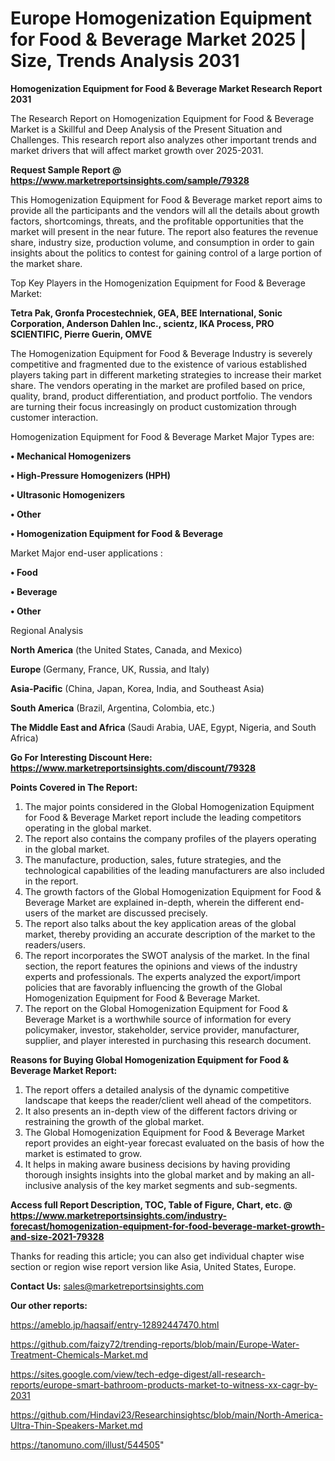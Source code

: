 # Europe Homogenization Equipment for Food & Beverage Market 2025 | Size, Trends Analysis 2031

<strong>Homogenization Equipment for Food & Beverage Market Research Report 2031</strong>

The Research Report on Homogenization Equipment for Food & Beverage Market is a Skillful and Deep Analysis of the Present Situation and Challenges. This research report also analyzes other important trends and market drivers that will affect market growth over 2025-2031.

<strong>Request Sample Report @ <a href=https://www.marketreportsinsights.com/sample/79328>https://www.marketreportsinsights.com/sample/79328</a></strong>

This Homogenization Equipment for Food & Beverage market report aims to provide all the participants and the vendors will all the details about growth factors, shortcomings, threats, and the profitable opportunities that the market will present in the near future. The report also features the revenue share, industry size, production volume, and consumption in order to gain insights about the politics to contest for gaining control of a large portion of the market share.

Top Key Players in the Homogenization Equipment for Food & Beverage Market:

<strong>Tetra Pak, Gronfa Procestechniek, GEA, BEE International, Sonic Corporation, Anderson Dahlen Inc., scientz, IKA Process, PRO SCIENTIFIC, Pierre Guerin, OMVE</strong>

The Homogenization Equipment for Food & Beverage Industry is severely competitive and fragmented due to the existence of various established players taking part in different marketing strategies to increase their market share. The vendors operating in the market are profiled based on price, quality, brand, product differentiation, and product portfolio. The vendors are turning their focus increasingly on product customization through customer interaction.

Homogenization Equipment for Food & Beverage Market Major Types are:

<strong>• Mechanical Homogenizers

• High-Pressure Homogenizers (HPH)

• Ultrasonic Homogenizers

• Other

• Homogenization Equipment for Food & Beverage</strong>

Market Major end-user applications :

<strong>• Food

• Beverage

• Other</strong>

Regional Analysis

</u><strong><b>North America</b></strong> (the United States, Canada, and Mexico)

<strong><b>Europe </b></strong>(Germany, France, UK, Russia, and Italy)

<strong><b>Asia-Pacific</b></strong> (China, Japan, Korea, India, and Southeast Asia)

<strong><b>South America</b></strong> (Brazil, Argentina, Colombia, etc.)

<strong><b>The Middle East and Africa</b></strong> (Saudi Arabia, UAE, Egypt, Nigeria, and South Africa)

<strong>Go For Interesting Discount Here: <a href=https://www.marketreportsinsights.com/discount/79328>https://www.marketreportsinsights.com/discount/79328</a></strong>

<strong>Points Covered in The Report:</strong>
<ol>
  <li>The major points considered in the Global Homogenization Equipment for Food & Beverage Market report include the leading competitors operating in the global market.</li>
  <li>The report also contains the company profiles of the players operating in the global market.</li>
  <li>The manufacture, production, sales, future strategies, and the technological capabilities of the leading manufacturers are also included in the report.</li>
  <li>The growth factors of the Global Homogenization Equipment for Food & Beverage Market are explained in-depth, wherein the different end-users of the market are discussed precisely.</li>
  <li>The report also talks about the key application areas of the global market, thereby providing an accurate description of the market to the readers/users.</li>
  <li>The report incorporates the SWOT analysis of the market. In the final section, the report features the opinions and views of the industry experts and professionals. The experts analyzed the export/import policies that are favorably influencing the growth of the Global Homogenization Equipment for Food & Beverage Market.</li>
  <li>The report on the Global Homogenization Equipment for Food & Beverage Market is a worthwhile source of information for every policymaker, investor, stakeholder, service provider, manufacturer, supplier, and player interested in purchasing this research document.</li>
</ol>
<strong>Reasons for Buying Global Homogenization Equipment for Food & Beverage Market Report:</strong>

<ol>
  <li>The report offers a detailed analysis of the dynamic competitive landscape that keeps the reader/client well ahead of the competitors.</li>
  <li>It also presents an in-depth view of the different factors driving or restraining the growth of the global market.</li>
  <li>The Global Homogenization Equipment for Food & Beverage Market report provides an eight-year forecast evaluated on the basis of how the market is estimated to grow.</li>
  <li>It helps in making aware business decisions by having providing thorough insights insights into the global market and by making an all-inclusive analysis of the key market segments and sub-segments.</li>
</ol>
<strong>Access full Report Description, TOC, Table of Figure, Chart, etc. @ <a href=https://www.marketreportsinsights.com/industry-forecast/homogenization-equipment-for-food-beverage-market-growth-and-size-2021-79328>https://www.marketreportsinsights.com/industry-forecast/homogenization-equipment-for-food-beverage-market-growth-and-size-2021-79328</a></strong>


Thanks for reading this article; you can also get individual chapter wise section or region wise report version like Asia, United States, Europe.

<strong>Contact Us:</strong>
sales@marketreportsinsights.com

<strong>Our other reports:</strong>

<a href=https://ameblo.jp/haqsaif/entry-12892447470.html>https://ameblo.jp/haqsaif/entry-12892447470.html</a>

<a href=https://github.com/faizy72/trending-reports/blob/main/Europe-Water-Treatment-Chemicals-Market.md>https://github.com/faizy72/trending-reports/blob/main/Europe-Water-Treatment-Chemicals-Market.md</a>

<a href=https://sites.google.com/view/tech-edge-digest/all-research-reports/europe-smart-bathroom-products-market-to-witness-xx-cagr-by-2031>https://sites.google.com/view/tech-edge-digest/all-research-reports/europe-smart-bathroom-products-market-to-witness-xx-cagr-by-2031</a>

<a href=https://github.com/Hindavi23/Researchinsightsc/blob/main/North-America-Ultra-Thin-Speakers-Market.md>https://github.com/Hindavi23/Researchinsightsc/blob/main/North-America-Ultra-Thin-Speakers-Market.md</a>

<a href=https://tanomuno.com/illust/544505>https://tanomuno.com/illust/544505</a>"
